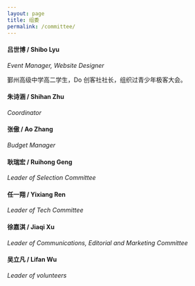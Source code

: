 ```yaml
---
layout: page
title: 组委
permalink: /committee/
---
```


#### 吕世博 / Shibo Lyu
*Event Manager, Website Designer*

鄞州高级中学高二学生，Do 创客社社长，组织过青少年极客大会。

#### 朱诗涵 / Shihan Zhu
*Coordinator*

#### 张傲 / Ao Zhang
*Budget Manager*

#### 耿瑞宏 / Ruihong Geng
*Leader of Selection Committee*

#### 任一翔 / Yixiang Ren
*Leader of Tech Committee*

#### 徐嘉淇 / Jiaqi Xu
*Leader of Communications, Editorial and Marketing Committee*

#### 吴立凡 / Lifan Wu
*Leader of volunteers*
